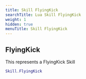 ```yaml
---
title: Skill FlyingKick
searchTitle: Lua Skill FlyingKick
weight: 1
hidden: true
menuTitle: Skill FlyingKick
---
```

## FlyingKick

This represents a FlyingKick Skill
```lua
Skill.FlyingKick
```